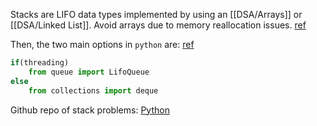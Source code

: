 Stacks are LIFO data types implemented by using an [[DSA/Arrays]] or [[DSA/Linked List]]. Avoid arrays due to memory reallocation issues. [ref](https://realpython.com/how-to-implement-python-stack/#what-is-a-stack)

Then, the two main options in  `python` are: [ref](https://realpython.com/how-to-implement-python-stack/#what-is-a-stack)

```Python
if(threading)
	from queue import LifoQueue 
else
	from collections import deque
```


Github repo of stack problems: [Python](https://github.com/ajaygunalan/DSApython/tree/master/stacks)


